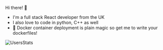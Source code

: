 Hi there! 👋

* I'm a full stack React developer from the UK
* I also love to code in python, C++ as well 
* 🐳 Docker container deployment is plain magic so get me to write your dockerfiles!

![UsersStats](https://github-readme-stats-phi-five-53.vercel.app/api?username=BB-BenBridges&show_icons=true&theme=holi)
